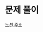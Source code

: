 # 문제 풀이

[노션 주소](https://amethyst-honeycup-0aa.notion.site/2-JAVA-810f70c88b5347fe970b7684d2b2417c)
